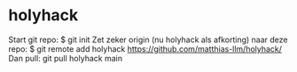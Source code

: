# holyhack

Start git repo: $ git init
Zet zeker origin (nu holyhack als afkorting) naar deze repo: $ git remote add holyhack https://github.com/matthias-llm/holyhack/
Dan pull: git pull holyhack main
